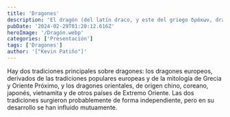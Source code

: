 ```yaml
---
title: 'Dragones'
description: 'El dragón (del latín draco, y este del griego δράκων, drákon ‘serpiente’) es un ser mitológico que aparece de diversas formas en varias culturas de todo el mundo, con diferentes simbolismos asociados.'
pubDate: '2024-02-29T01:20:12.616Z'
heroImage: '/Dragón.webp'
categories: ['Presentación']
tags: ['Dragones']
author: '["Kevin Patiño"]'
---
```


Hay dos tradiciones principales sobre dragones: los dragones europeos, derivados de las tradiciones populares europeas y de la mitología de Grecia y Oriente Próximo, y los dragones orientales, de origen chino, coreano, japonés, vietnamita y de otros países de Extremo Oriente. Las dos tradiciones surgieron probablemente de forma independiente, pero en su desarrollo se han influido mutuamente.